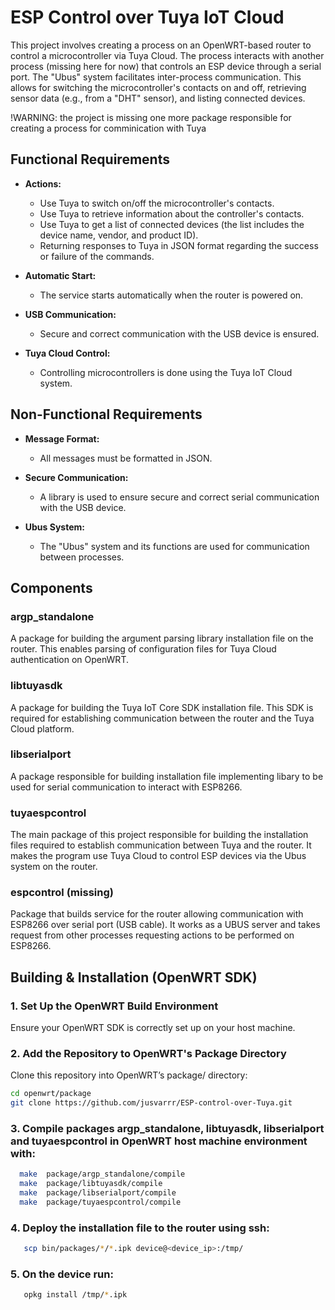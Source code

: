 # ESP Control over Tuya IoT Cloud
This project involves creating a process on an OpenWRT-based router to control a microcontroller via Tuya Cloud. The process interacts with another process (missing here for now) that controls an ESP device through a serial port. The "Ubus" system facilitates inter-process communication. This allows for switching the microcontroller's contacts on and off, retrieving sensor data (e.g., from a "DHT" sensor), and listing connected devices.

!WARNING: the project is missing one more package responsible for creating a process for comminication with Tuya

## Functional Requirements

- **Actions:**
  - Use Tuya to switch on/off the microcontroller's contacts.
  - Use Tuya to retrieve information about the controller's contacts.
  - Use Tuya to get a list of connected devices (the list includes the device name, vendor, and product ID).
  - Returning responses to Tuya in JSON format regarding the success or failure of the commands.

- **Automatic Start:**
  - The service starts automatically when the router is powered on.

- **USB Communication:**
  - Secure and correct communication with the USB device is ensured.

- **Tuya Cloud Control:**
  - Controlling microcontrollers is done using the Tuya IoT Cloud system.

## Non-Functional Requirements

- **Message Format:**
  - All messages must be formatted in JSON.

- **Secure Communication:**
  - A library is used to ensure secure and correct serial communication with the USB device.

- **Ubus System:**
  - The "Ubus" system and its functions are used for communication between processes.

## Components
### argp_standalone  
A package for building the argument parsing library installation file on the router. This enables parsing of configuration files for Tuya Cloud authentication on OpenWRT.  

### libtuyasdk  
A package for building the Tuya IoT Core SDK installation file. This SDK is required for establishing communication between the router and the Tuya Cloud platform.

### libserialport
A package responsible for building installation file implementing libary to be used for serial communication to interact with ESP8266.

### tuyaespcontrol
The main package of this project responsible for building the installation files required to establish communication between Tuya and the router. It makes the program use Tuya Cloud to control ESP devices via the Ubus system on the router.

### espcontrol (missing)
Package that builds service for the router allowing communication with ESP8266 over serial port (USB cable). It works as a UBUS server and takes request from other processes requesting actions to be performed on ESP8266.

## Building & Installation (OpenWRT SDK)  

### 1. Set Up the OpenWRT Build Environment  
Ensure your OpenWRT SDK is correctly set up on your host machine.  

### 2. Add the Repository to OpenWRT's Package Directory  
Clone this repository into OpenWRT’s package/ directory:  
```bash
cd openwrt/package
git clone https://github.com/jusvarrr/ESP-control-over-Tuya.git
```

### 3. Compile packages argp_standalone, libtuyasdk, libserialport and tuyaespcontrol in OpenWRT host machine environment with:
   
```bash
  make  package/argp_standalone/compile
  make  package/libtuyasdk/compile
  make  package/libserialport/compile
  make  package/tuyaespcontrol/compile
```

### 4. Deploy the installation file to the router using ssh:
   
```bash
   scp bin/packages/*/*.ipk device@<device_ip>:/tmp/
```

### 5. On the device run:
   
```bash
   opkg install /tmp/*.ipk
```
